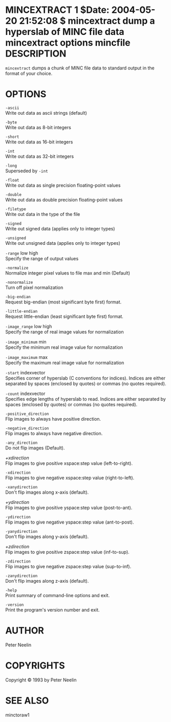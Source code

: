 MINCEXTRACT
1
$Date: 2004-05-20 21:52:08 $
mincextract
dump a hyperslab of MINC file data
mincextract
options
mincfile
DESCRIPTION
===========

`mincextract` dumps a chunk of MINC file data to standard output in the format of your choice.

OPTIONS
=======

`-ascii`  
Write out data as ascii strings (default)

`-byte`  
Write out data as 8-bit integers

`-short`  
Write out data as 16-bit integers

`-int`  
Write out data as 32-bit integers

`-long`  
Superseded by `-int`

`-float`  
Write out data as single precision floating-point values

`-double`  
Write out data as double precision floating-point values

`-filetype`  
Write out data in the type of the file

`-signed`  
Write out signed data (applies only to integer types)

`-unsigned`  
Write out unsigned data (applies only to integer types)

`-range` low high  
Specify the range of output values

`-normalize`  
Normalize integer pixel values to file max and min (Default)

`-nonormalize`  
Turn off pixel normalization

`-big-endian`  
Request big-endian (most significant byte first) format.

`-little-endian`  
Request little-endian (least significant byte first) format.

`-image_range` low high  
Specify the range of real image values for normalization

`-image_minimum` min  
Specify the minimum real image value for normalization

`-image_maximum` max  
Specify the maximum real image value for normalization

`-start` indexvector  
Specifies corner of hyperslab (C conventions for indices). Indices are either separated by spaces (enclosed by quotes) or commas (no quotes required).

`-count` indexvector  
Specifies edge lengths of hyperslab to read. Indices are either separated by spaces (enclosed by quotes) or commas (no quotes required).

`-positive_direction`  
Flip images to always have positive direction.

`-negative_direction`  
Flip images to always have negative direction.

`-any_direction`  
Do not flip images (Default).

*+xdirection*  
Flip images to give positive xspace:step value (left-to-right).

`-xdirection`  
Flip images to give negative xspace:step value (right-to-left).

`-xanydirection`  
Don't flip images along x-axis (default).

*+ydirection*  
Flip images to give positive yspace:step value (post-to-ant).

`-ydirection`  
Flip images to give negative yspace:step value (ant-to-post).

`-yanydirection`  
Don't flip images along y-axis (default).

*+zdirection*  
Flip images to give positive zspace:step value (inf-to-sup).

`-zdirection`  
Flip images to give negative zspace:step value (sup-to-inf).

`-zanydirection`  
Don't flip images along z-axis (default).

`-help`  
Print summary of command-line options and exit.

`-version`  
Print the program's version number and exit.

AUTHOR
======

Peter Neelin

COPYRIGHTS
==========

Copyright © 1993 by Peter Neelin

SEE ALSO
========

minctoraw1
